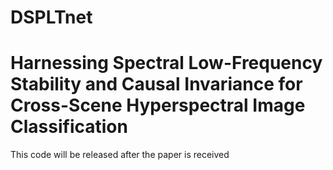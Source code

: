 # DSPLTnet
# Harnessing Spectral Low-Frequency Stability and Causal Invariance for Cross-Scene Hyperspectral Image Classification

This code will be released after the paper is received
